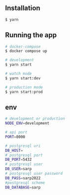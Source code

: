 ## Installation

```bash
$ yarn
```

## Running the app

```bash
# docker-compose
$ docker compose up

# development
$ yarn start

# watch mode
$ yarn start:dev

# production mode
$ yarn start:prod
```

## env

```bash
# development or production
NODE_ENV=development

# api port
PORT=8000

# postgresql uri
DB_HOST=
# postgresql port
DB_PORT=5432
# postgresql user
DB_USER=sarp
# postgresql user password
DB_PASS=sarp2022
#postgresql scheme
DB_DATABASE=sarp

```
